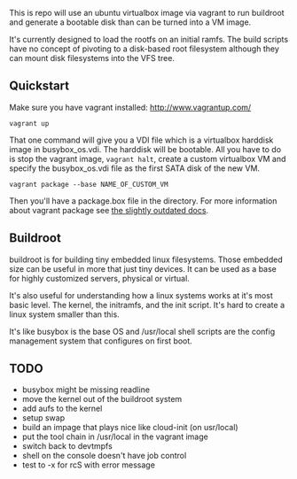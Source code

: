 This is repo will use an ubuntu virtualbox image via vagrant to run buildroot
and generate a bootable disk than can be turned into a VM image.

It's currently designed to load the rootfs on an initial ramfs. The build scripts
have no concept of pivoting to a disk-based root filesystem although they can
mount disk filesystems into the VFS tree.

## Quickstart

Make sure you have vagrant installed: http://www.vagrantup.com/

    vagrant up

That one command will give you a VDI file which is a virtualbox harddisk
image in busybox_os.vdi. The harddisk will be bootable. All you have to do
is stop the vagrant image, `vagrant halt`, create a custom virtualbox VM
and specify the busybox_os.vdi file as the first SATA disk of the new VM.

    vagrant package --base NAME_OF_CUSTOM_VM

Then you'll have a package.box file in the directory. For more information
about vagrant package see [the slightly outdated docs](http://docs-v1.vagrantup.com/v1/docs/base_boxes.html).

## Buildroot

buildroot is for building tiny embedded linux filesystems. Those embedded size
can be useful in more that just tiny devices. It can be used as a base for
highly customized servers, physical or virtual.

It's also useful for understanding how a linux systems works at it's most
basic level. The kernel, the initramfs, and the init script. It's hard to create
a linux system smaller than this.

It's like busybox is the base OS and /usr/local shell scripts
are the config management system that configures on first boot.

## TODO

* busybox might be missing readline
* move the kernel out of the buildroot system
* add aufs to the kernel
* setup swap
* build an impage that plays nice like cloud-init (on usr/local)
* put the tool chain in /usr/local in the vagrant image
* switch back to devtmpfs
* shell on the console doesn't have job control
* test to -x for rcS with error message
